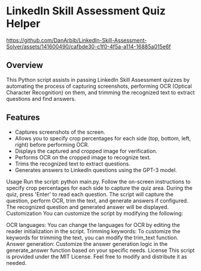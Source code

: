 # LinkedIn Skill Assessment Quiz Helper



https://github.com/DanArbib/LinkedIn-Skill-Assessment-Solver/assets/141600490/cafbde30-c1f0-4f5a-a114-16885a015e6f




## Overview

This Python script assists in passing LinkedIn Skill Assessment quizzes by automating the process of capturing screenshots, performing OCR (Optical Character Recognition) on them, and trimming the recognized text to extract questions and find answers.

## Features

- Captures screenshots of the screen.
- Allows you to specify crop percentages for each side (top, bottom, left, right) before performing OCR.
- Displays the captured and cropped image for verification.
- Performs OCR on the cropped image to recognize text.
- Trims the recognized text to extract questions.
- Generates answers to LinkedIn questions using the GPT-3 model.


Usage
Run the script: python main.py.
Follow the on-screen instructions to specify crop percentages for each side to capture the quiz area.
During the quiz, press 'Enter' to read each question.
The script will capture the question, perform OCR, trim the text, and generate answers if configured.
The recognized question and generated answer will be displayed.
Customization
You can customize the script by modifying the following:

OCR languages: You can change the languages for OCR by editing the reader initialization in the script.
Trimming keywords: To customize the keywords for trimming the text, you can modify the trim_text function.
Answer generation: Customize the answer generation logic in the generate_answer function based on your specific needs.
License
This script is provided under the MIT License. Feel free to modify and distribute it as needed.


